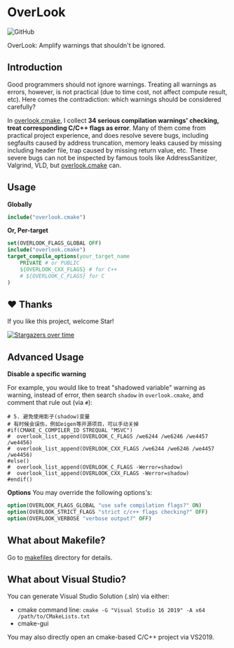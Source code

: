 # OverLook

<img alt="GitHub" src="https://img.shields.io/github/license/zchrissirhcz/overlook">

OverLook: Amplify warnings that shouldn't be ignored.

## Introduction

Good programmers should not ignore warnings. Treating all warnings as errors, however, is not practical (due to time cost, not affect compute result, etc). Here comes the contradiction: which warnings should be considered carefully?

In [overlook.cmake](overlook.cmake), I collect **34 serious compilation warnings' checking, treat corresponding C/C++ flags as error**. Many of them come from practical project experience, and does resolve severe bugs, including segfaults caused by address truncation, memory leaks caused by missing including header file, trap caused by missing return value, etc. These severe bugs can not be inspected by famous tools like AddressSanitizer, Valgrind, VLD, but [overlook.cmake](overlook.cmake) can.

## Usage

**Globally**
```cmake
include("overlook.cmake")
```

**Or, Per-target**
```cmake
set(OVERLOOK_FLAGS_GLOBAL OFF)
include("overlook.cmake")
target_compile_options(your_target_name
    PRIVATE # or PUBLIC
    ${OVERLOOK_CXX_FLAGS} # for C++
    # ${OVERLOOK_C_FLAGS} for C
)
```


## ♥️ Thanks

If you like this project, welcome Star!


[![Stargazers over time](https://starchart.cc/zchrissirhcz/overlook.svg)](https://starchart.cc/zchrissirhcz/overlook)


## Advanced Usage

**Disable a specific warning**

For example, you would like to treat "shadowed variable" warning as warning, instead of error, then search `shadow` in `overlook.cmake`, and comment that rule out (via `#`):
```
# 5. 避免使用影子(shadow)变量
# 有时候会误伤，例如eigen等开源项目，可以手动关掉
#if(CMAKE_C_COMPILER_ID STREQUAL "MSVC")
#  overlook_list_append(OVERLOOK_C_FLAGS /we6244 /we6246 /we4457 /we4456)
#  overlook_list_append(OVERLOOK_CXX_FLAGS /we6244 /we6246 /we4457 /we4456)
#else()
#  overlook_list_append(OVERLOOK_C_FLAGS -Werror=shadow)
#  overlook_list_append(OVERLOOK_CXX_FLAGS -Werror=shadow)
#endif()
```

**Options**
You may override the following options's:
```cmake
option(OVERLOOK_FLAGS_GLOBAL "use safe compilation flags?" ON)
option(OVERLOOK_STRICT_FLAGS "strict c/c++ flags checking?" OFF)
option(OVERLOOK_VERBOSE "verbose output?" OFF)
```


## What about Makefile?

Go to [makefiles](makefiles/README.md) directory for details.


## What about Visual Studio?

You can generate Visual Studio Solution (.sln) via either:
- cmake command line: `cmake -G "Visual Studio 16 2019" -A x64 /path/to/CMakeLists.txt`
- cmake-gui

You may also directly open an cmake-based C/C++ project via VS2019.

